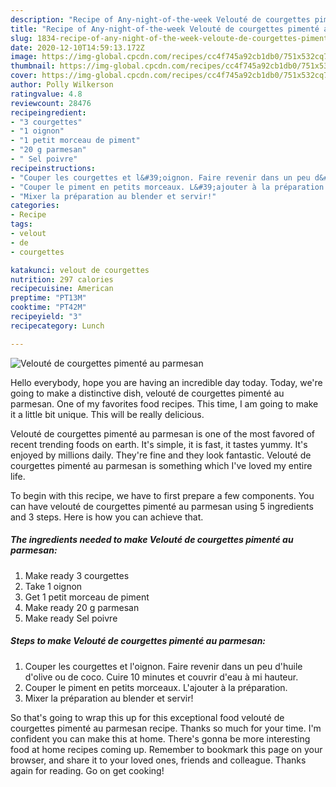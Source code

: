 ```yaml
---
description: "Recipe of Any-night-of-the-week Velouté de courgettes pimenté au parmesan"
title: "Recipe of Any-night-of-the-week Velouté de courgettes pimenté au parmesan"
slug: 1834-recipe-of-any-night-of-the-week-veloute-de-courgettes-pimente-au-parmesan
date: 2020-12-10T14:59:13.172Z
image: https://img-global.cpcdn.com/recipes/cc4f745a92cb1db0/751x532cq70/veloute-de-courgettes-pimente-au-parmesan-photo-principale-de-la-recette.jpg
thumbnail: https://img-global.cpcdn.com/recipes/cc4f745a92cb1db0/751x532cq70/veloute-de-courgettes-pimente-au-parmesan-photo-principale-de-la-recette.jpg
cover: https://img-global.cpcdn.com/recipes/cc4f745a92cb1db0/751x532cq70/veloute-de-courgettes-pimente-au-parmesan-photo-principale-de-la-recette.jpg
author: Polly Wilkerson
ratingvalue: 4.8
reviewcount: 28476
recipeingredient:
- "3 courgettes"
- "1 oignon"
- "1 petit morceau de piment"
- "20 g parmesan"
- " Sel poivre"
recipeinstructions:
- "Couper les courgettes et l&#39;oignon. Faire revenir dans un peu d&#39;huile d&#39;olive ou de coco. Cuire 10 minutes et couvrir d&#39;eau à mi hauteur."
- "Couper le piment en petits morceaux. L&#39;ajouter à la préparation."
- "Mixer la préparation au blender et servir!"
categories:
- Recipe
tags:
- velout
- de
- courgettes

katakunci: velout de courgettes 
nutrition: 297 calories
recipecuisine: American
preptime: "PT13M"
cooktime: "PT42M"
recipeyield: "3"
recipecategory: Lunch

---
```



![Velouté de courgettes pimenté au parmesan](https://img-global.cpcdn.com/recipes/cc4f745a92cb1db0/751x532cq70/veloute-de-courgettes-pimente-au-parmesan-photo-principale-de-la-recette.jpg)

Hello everybody, hope you are having an incredible day today. Today, we're going to make a distinctive dish, velouté de courgettes pimenté au parmesan. One of my favorites food recipes. This time, I am going to make it a little bit unique. This will be really delicious.



Velouté de courgettes pimenté au parmesan is one of the most favored of recent trending foods on earth. It's simple, it is fast, it tastes yummy. It's enjoyed by millions daily. They're fine and they look fantastic. Velouté de courgettes pimenté au parmesan is something which I've loved my entire life.


To begin with this recipe, we have to first prepare a few components. You can have velouté de courgettes pimenté au parmesan using 5 ingredients and 3 steps. Here is how you can achieve that.

<!--inarticleads1-->

##### The ingredients needed to make Velouté de courgettes pimenté au parmesan:

1. Make ready 3 courgettes
1. Take 1 oignon
1. Get 1 petit morceau de piment
1. Make ready 20 g parmesan
1. Make ready  Sel poivre




<!--inarticleads2-->

##### Steps to make Velouté de courgettes pimenté au parmesan:

1. Couper les courgettes et l&#39;oignon. Faire revenir dans un peu d&#39;huile d&#39;olive ou de coco. Cuire 10 minutes et couvrir d&#39;eau à mi hauteur.
1. Couper le piment en petits morceaux. L&#39;ajouter à la préparation.
1. Mixer la préparation au blender et servir!




So that's going to wrap this up for this exceptional food velouté de courgettes pimenté au parmesan recipe. Thanks so much for your time. I'm confident you can make this at home. There's gonna be more interesting food at home recipes coming up. Remember to bookmark this page on your browser, and share it to your loved ones, friends and colleague. Thanks again for reading. Go on get cooking!
